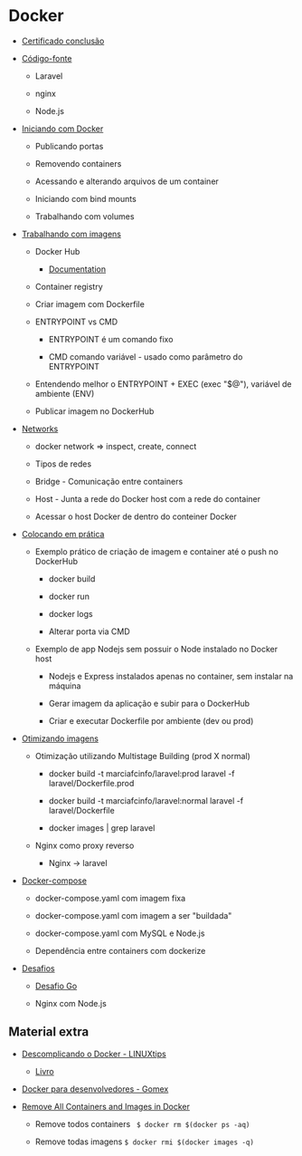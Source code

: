 ﻿# Docker

  - [Certificado conclusão](https://fullcycle.com.br/certificado/9851fc2b-8067-49f2-962b-815fcdd348a5/)

  - [Código-fonte](https://github.com/marciafc/fc-devops-docker)
  
    - Laravel
	
	- nginx
	
	- Node.js
  
  - [Iniciando com Docker](iniciando-com-docker/README.MD)
  
    - Publicando portas
	
	- Removendo containers
	
	- Acessando e alterando arquivos de um container
	
	- Iniciando com bind mounts
	
	- Trabalhando com volumes
	
  - [Trabalhando com imagens](trabalhando-com-imagens/README.MD)
  
    - Docker Hub
	
	  - [Documentation](https://docs.docker.com/docker-hub/)
	
	- Container registry
	
	- Criar imagem com Dockerfile
	
	- ENTRYPOINT vs CMD
	
	  - ENTRYPOINT é um comando fixo
	  
	  - CMD comando variável - usado como parâmetro do ENTRYPOINT
	
	- Entendendo melhor o ENTRYPOINT + EXEC (exec "$@"), variável de ambiente (ENV)
	
	- Publicar imagem no DockerHub
  
  - [Networks](networks/README.MD)  
  
    - docker network => inspect, create, connect	    
	
    - Tipos de redes
	
	- Bridge - Comunicação entre containers
	
	- Host - Junta a rede do Docker host com a rede do container
	
	- Acessar o host Docker de dentro do conteiner Docker
	
  - [Colocando em prática](colocando-em-pratica/README.MD)
  
    - Exemplo prático de criação de imagem e container até o push no DockerHub

      - docker build
  
      - docker run
  
      - docker logs	  
  
      - Alterar porta via CMD
	
	- Exemplo de app Nodejs sem possuir o Node instalado no Docker host
	
	  - Nodejs e Express instalados apenas no container, sem instalar na máquina
	  
	  - Gerar imagem da aplicação e subir para o DockerHub
	  
      - Criar e executar Dockerfile por ambiente (dev ou prod)	  
	  
  - [Otimizando imagens](otimizando-imagens/README.MD)
  
    - Otimização utilizando Multistage Building (prod X normal)
  
      - docker build -t marciafcinfo/laravel:prod   laravel -f laravel/Dockerfile.prod

      - docker build -t marciafcinfo/laravel:normal laravel -f laravel/Dockerfile
	
	  - docker images | grep laravel
	  
    - Nginx como proxy reverso
	
	  - Nginx -> laravel
	  
  - [Docker-compose](docker-compose/README.MD)	  
  
    - docker-compose.yaml com imagem fixa
	
	- docker-compose.yaml com imagem a ser "buildada"
	
	- docker-compose.yaml com MySQL e Node.js
	
	- Dependência entre containers com dockerize

  - [Desafios](desafios/README.MD)
  
    - [Desafio Go](https://github.com/marciafc/desafio-docker-fullcycle#desafio-go)
	
	- Nginx com Node.js
  
## Material extra
  
  - [Descomplicando o Docker - LINUXtips](https://github.com/badtuxx/DescomplicandoDocker)
  
    - [Livro](https://livro.descomplicandodocker.com.br/chapters/chapter_00.html)

  - [Docker para desenvolvedores - Gomex](https://github.com/gomex/docker-para-desenvolvedores)
  
  - [Remove All Containers and Images in Docker](https://www.geeksforgeeks.org/remove-all-containers-and-images-in-docker/#:~:text=Remove%20all%20Containers%3A%20To%20remove,containers%20in%20the%20docker%2Dmachine.)
  
    - Remove todos containers ``` $ docker rm $(docker ps -aq)```
	
	- Remove todas imagens ``` $ docker rmi $(docker images -q) ```
	